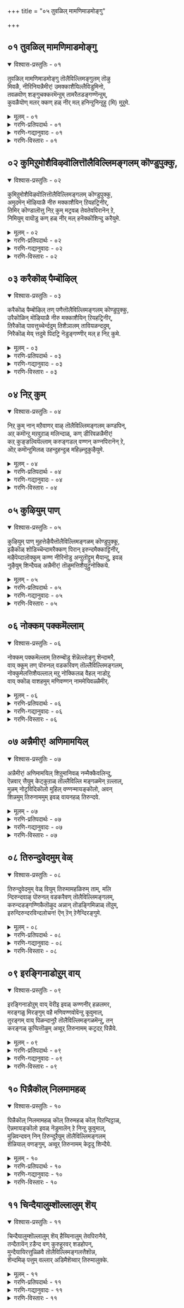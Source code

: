 +++
title = "०५ तुवळिल् मामणिमाडमोङ्गु"

+++


## ०१ तुवळिल् मामणिमाडमोङ्गु

<details open><summary>विश्वास-प्रस्तुतिः - ०१</summary>

तुवळिल् मामणिमाडमोङ्गु तॊलैविल्लिमङ्गुलम् तॊऴु  
मिवळै, नीरिनियन्नैमीर्\! उमक्काशैयिल्लैविडुमिनो,  
तवळवॊण् शङ्गुचक्करमॆन्ऱुम् तामरैतडङ्गण्णॆन्ऱुम्,  
कुवळैयॊण् मलर् क्कण् हळ् नीर् मल् हनिन्ऱुनिन्ऱुहु \(मि\) मुऱुमे.
</details>

<details><summary>मूलम् - ०१</summary>

तुवळिल् मामणिमाडमोङ्गु तॊलैविल्लिमङ्गुलम् तॊऴु  
मिवळै, नीरिनियन्नैमीर्\! उमक्काशैयिल्लैविडुमिनो,  
तवळवॊण् शङ्गुचक्करमॆन्ऱुम् तामरैतडङ्गण्णॆन्ऱुम्,  
कुवळैयॊण् मलर् क्कण् हळ् नीर् मल् हनिन्ऱुनिन्ऱुहु \(मि\) मुऱुमे.
</details>

<details><summary>गरणि-प्रतिपदार्थः - ०१</summary>

तुवळ् इल् = याव कुन्दुकॊरतॆयू इल्लद, मामणि माडम् = श्रेष्ठवाद रत्नगळिन्द अलङ्कृतवाद महडिमनॆगळु, ओङ्गु = ऎत्तरवागि निन्तु बॆळगुव, तॊलैविल्लिमङ्गलम् = तिलैविल्लिमङ्गळम् ऎम्ब पुण्यस्थळवन्नु, तॊऴुम् = पूजिसुव, इवळै = इवळन्नु, नीर् = नीवु, इनि = इन्नु, अन्नैमीर् = तायन्दिरे, उमक्कू = निमगॆ, आशैयिल्लै = आशिसुववळल्ल, विडुमिनो = बिट्टुबिडि, तवळम् = बिळिय \(परिशुद्धवाद\), ऒण् = सुन्दरवाद, शङ्गु चक्करम् = शङ्खचक्रगळु, ऎन्ऱुम् =ऎन्दू, तामरै तडम् कण् ऎन्ऱुम् = तावरॆयन्तॆ विशालवाद कण्णु ऎन्दू, कुवळै = कन्नैदिलॆयन्तॆ, ऒण् = सुन्दरवाद, मलर् कण् हळ् = अरळिद कण्णुगळु, नीर् मल् ह = नीरन्नु तुम्बि निन्ऱु निन्ऱु = \(अल्लल्लि\) निन्तु निन्तु, कुमिऱुमे = उक्किहरिसुत्ताळल्ल\! 
</details>

<details><summary>गरणि-गद्यानुवादः - ०१</summary>

याव बगॆय कुन्दुकॊरतॆयू इल्लद, श्रेष्ठवाद रत्नगळिन्द अलङ्कृतवाद महडिमनॆगळु ऎत्तरवागि निन्तु बॆळगुव तॊलैविल्लिमङ्गळवॆम्ब पुण्यक्षेत्रवन्नु पूजिसुव इवळन्नु कुरितु, तायन्दिरे, नीविन्नु आशॆयन्नु हच्चिकॊळ्ळबेडि, बिट्टुबिडि. परिशुद्धवाद बिळिय शङ्खचक्रगळॆन्दू, तावरॆयन्तॆ विशालवाद कण्णु ऎन्दू, हेळुत्ता, कन्नैदिलॆयन्तॆ सुन्दरवाद अरळिद कण्णुगळल्लि नीरु तुम्बिरलु, निन्तु निन्तु उक्किहरिसुत्ताळल्ल\! 
</details>

<details><summary>गरणि-विस्तारः - ०१</summary>

ई तिरुवाय् मॊऴियल्लि, आळ्वाररु ’नायकी’ भाववन्नु तळॆदिद्दारॆ. ’नायकि’य वर्तनॆयन्नु कण्डु मरुगुव तायन्दिरु बहुमन्दि. ’नायकि’य तायिय सङ्गडिगरु अवरु. अवळन्नु हेगादरू माडि, ऎल्ल हॆण्णुमक्कळन्तॆये प्रापञ्चिक विषयदल्लि \(रीतियल्लि\) बॆरॆतिरुवन्तॆ माडिद अवर प्रयत्नगळु विफलगॊण्डवु. अदन्नु कण्डु, ’नायकि’य तायि तन्न गॆळतियरिगॆ हेळुव मातिदु. 

’नायकि’य तायि हेळुत्ताळॆ- तायन्दिरे, इन्नु इवळ आशॆयन्नु बिट्टुबिडि. इवळ मनोरोगवन्नु हरिसुवुदन्नागलि, इवळन्नु नम्म दारिगॆ तरुवुदन्नागलि माडदिरि. इवळिगॆ तॊल्लैविल्लि मङ्गळदल्लि नॆलसिरुव परमपुरुषनल्लि व्यामोहविदॆ. अवन सेवॆगागि सदा हम्बलिसुत्तिरुत्ताळॆ. इवळादुव मातुगळन्नादरू केळि- “धवळ शङ्ख, हॊळॆयुव चक्र’ ऎन्दु हेळुत्ताळॆ. “कॆन्दावरॆयन्तॆ विशालवू सुन्दरवू आद कण्णुगळु” ऎन्नुत्ताळॆ. कन्नैदिलॆयन्तॆ सुन्दरवाद इवळ कण्णुगळल्लि नीरु तुम्बिकॊळ्ळुत्तदॆ. आगाग्गॆ अदु चिम्मि हरियुत्तदॆ, कण्डिरा\! 

पाशुरदल्लि काणुवुदु भक्तनु अनुभविसुव हॊर चिह्नॆगळु. भगवद्विषयवन्नागलि, भगवन्तन अपरूपवाद दिव्यसॊबगन्नागलि, अवन दिव्यायुधगळ हॊळपन्नागलि स्मरिसिद कूडले, भक्तिय अतिरेकवुण्टागि, भक्तनकण्णुगळल्लि नीरु चिम्मि हरियुत्तदॆ. ई पाशुरदल्लि ’नायकि’यु व्यक्तपडिसुवुदु इदन्ने.
</details>

## ०२ कुमिऱुमोशैविऴवॊलित्तॊलैविल्लिमङ्गलम् कॊण्डुपुक्कु,

<details open><summary>विश्वास-प्रस्तुतिः - ०२</summary>

कुमिऱुमोशैविऴवॊलित्तॊलैविल्लिमङ्गलम् कॊण्डुपुक्कु,  
अमुदमॆन् मॊऴियाळै नीरु मक्काशैयिन् ऱियहट्रिनीर्,   
तिमिर् कॊण्डालॊत्तु निऱ् कुम् मट्रवळ् तेवतेवपिरानॆन् ऱे,  
निमियुम् वायॊडु कण् हळ् नीर् मल् हनॆक्कॊशिन्दु करैयुमे.
</details>

<details><summary>मूलम् - ०२</summary>

कुमिऱुमोशैविऴवॊलित्तॊलैविल्लिमङ्गलम् कॊण्डुपुक्कु,  
अमुदमॆन् मॊऴियाळै नीरु मक्काशैयिन् ऱियहट्रिनीर्,   
तिमिर् कॊण्डालॊत्तु निऱ् कुम् मट्रवळ् तेवतेवपिरानॆन् ऱे,  
निमियुम् वायॊडु कण् हळ् नीर् मल् हनॆक्कॊशिन्दु करैयुमे.
</details>

<details><summary>गरणि-प्रतिपदार्थः - ०२</summary>

कुमिऱुम् ओशै = आर्भटिसुव सद्दिनिन्दलू, विऴवु ऒलि = उत्सवकालद नानाबगॆय कोलाहलदिन्दलू तुम्बिरुव, तॊलैविल्लिमङ्गलम् = तॊलैविल्लिमङ्गळवॆम्ब पुण्यक्षेत्रक्कॆ, कॊण्डु = करॆदुकॊण्डु, पुक्कू = प्रवेशिसि, अमुदम् = अमृतदन्तॆ \(बहळ हितवाद – भोग्यवाद\), मॆल् मॊऴियाळै = मृदुमधुर मातुगार्तियाद, इवळन्नु, नीर् = नीवु, उमक्कु = निमगॆ, आशै इन् ऱि = आशॆयिल्लदन्तॆ, अहट्रि नीर् = तॊलगिसिदिरि \(ओडिसिबिट्टिरि; अट्टिदिरि\), तिमिर् कॊण्डाल् ऒत्तु = भ्रमॆगॊण्डवळ हागॆ, निऱ् कुम्= निन्तिरुत्ताळॆ, मट्रु = मत्तु, इवळ् = इवळु, तेवतेवपिरान् ऎन् ऱे = देवदेव, सर्वेश्वर, ऎन्दे निमियुम् = नडुगुव, वायॊडु = बायिन्दलू, कण् हळ् = कण्णुगळल्लि, नीर् मल् ह = नीरुतुम्बिरलु, \(नीरु हरियुत्तिरलु\), नॆक्कू = दृढविल्लदवळागि \(स्वाधीन तप्पिदवळागि\), ऒशिन्दु = कृशगॊण्डु, करैयुमे = करगिहोगुत्तिरुवळल्ल\!
</details>

<details><summary>गरणि-गद्यानुवादः - ०२</summary>

आर्भटदन्तिरुव गद्दलदिन्दलू, उत्सवकालद नानाबगॆय कोलाहलदिन्दलू तुम्बिरुव तॊलैविल्लि मङ्गलवॆम्ब दिव्यक्षेत्रक्कॆ अमृतदन्तॆ मृदुमधुरवाद मातिनवळाद इवळन्नु \(तायन्दिरे\) नीवु करॆदुकॊण्डु होगि, प्रवेशिसि, निमगॆ इन्निवळ आशॆयिल्लदन्तॆ इवळन्नु अट्टितॊलगिसिदिरि. इवळु भ्रमॆगॊण्डवळन्तॆ निल्लुत्ताळॆ. मत्तु देवदेव, सर्वेश्वर, ऎन्नुत्ताळॆ. नडुगुव \(अदुरुव\) बायिन्दलू, कण्णुगळल्लि नीरन्नु तुम्बिसि हरिसुत्तलू, स्वाधीनतप्पिदवळागि, कृशगॊण्डु, करगि होगुत्तिद्दाळॆ. 
</details>

<details><summary>गरणि-विस्तारः - ०२</summary>

भगवत् क्षेत्रगळु सामान्यवागि, आकर्षकवाद घोषगळिन्द तुम्बि, ऎल्लर तनुमनगळन्नु सॆळॆयुवुदु सहजवादद्दु. अदु उत्सवकालवादागलन्तू, अल्लिन गद्दलवन्नु वर्णिसि हेळलु साध्यवे\! नॆरॆद जनसन्दणिय मातिन गद्दलवेनु?, हरॆ, कॊम्बु, कहळॆगळ आर्भटवेनु, वेदघोषवेनु – हीगॆ ऎल्लवू कूडिकॊण्डु भक्तरु मैतुम्बुवन्तॆ माडुवुदन्तु सहजवे.

’नायकि’य तायिय सङ्गडिगरु –इतर तायन्दिरु ’नायकि’यन्नु बहळवागि मॆच्चिकॊण्डवरु. अवरु ’नायकि’यन्नुअवळ तायितिन्त हॆच्चागिये प्रीतिसुत्तिद्दरु. अवळ सौजन्यवन्नु, सहनॆयन्नु, मधुरवाद मातन्नु कण्डु, अवळन्नु तम्मॊडनॆये इरिसिकॊण्डिरलु आशिसुत्तिद्दवरु. तॊलैविल्लिमङ्गळद उत्सवक्कॆ अवळन्नु अक्करॆयिन्द तम्मॊडनॆ करॆदॊय्दरु. उत्सवदल्लि ऎल्लरू पालुगॊण्डु आनन्दिसिदरु. ’नायकि’यादरो भगवद्वैभववन्नु कण्डु परवशळादळु. भगवन्तनॊब्बनल्लदॆ अवळिगॆ बेरॆ यारू बेडवादरु. आगिनिन्द अवळ नडतॆये बेरॆयायितु. 

’नायकि’य तायि हेळुत्ताळॆ- तायन्दिरे, मुग्धॆयागिद्द इवळन्नु, नीवु तिलैविल्लि मङ्गळद स्वामिय उत्सवक्कॆन्दु करॆदॊय्दिरि. निमगू ननगू इवळु इल्लदन्तॆ माडिबिट्टिरि. इवळ आशॆयन्नु नाविन्नु इट्टुकॊण्डु एनु फल? दिग्भ्रान्तळादन्तॆ इवळु निल्लुत्ताळॆ. ’देवदेव’, ’प्रभु’, ’सर्वेश्वर’ – ऎन्दु मुन्तागि भगवन्नामगळन्नु उच्चरिसुत्तले इरुत्ताळॆ. भगवन्तनल्लि इवळु व्यामोहगॊण्डिरुवळो हेगो\! इवळ तुटिगळु अदुरुत्तिरुत्तवॆ. कण्णुगळल्लि नीरु तुम्बि, हरियुत्तदॆ. इवळ मनोव्यथॆयन्नु यारिगू तिळिसदॆये, स्वाधीन तप्पिदवळागि, कृशगॊण्डु, करगि होगुत्तिद्दाळॆ, कण्डिरा\!
</details>

## ०३ करैकॊळ् पैम्बॊऴिल्

<details open><summary>विश्वास-प्रस्तुतिः - ०३</summary>

करैकॊळ् पैम्बॊऴिल् तण् पणैत्तॊलैविल्लिमङ्गलम् कॊण्डुपुक्कु,  
उरैकॊळिन् मॊऴियाळै नीरु मक्काशैयिन् ऱियहट्रिनीर्,  
तिरैकॊळ् पावत्तुच्चेर्न्ददुम् तिशैञालम् तावियळन्ददुम्,  
निरैकॊळ् मेय् त्तदुमे पिदट्रि नॆडुङ्गण्णीर् मल् ह निऱ् कुमे.
</details>

<details><summary>मूलम् - ०३</summary>

करैकॊळ् पैम्बॊऴिल् तण् पणैत्तॊलैविल्लिमङ्गलम् कॊण्डुपुक्कु,  
उरैकॊळिन् मॊऴियाळै नीरु मक्काशैयिन् ऱियहट्रिनीर्,  
तिरैकॊळ् पावत्तुच्चेर्न्ददुम् तिशैञालम् तावियळन्ददुम्,  
निरैकॊळ् मेय् त्तदुमे पिदट्रि नॆडुङ्गण्णीर् मल् ह निऱ् कुमे.
</details>

<details><summary>गरणि-प्रतिपदार्थः - ०३</summary>

करैकॊळ् = \(ताम्रपर्णि\) नदिय दडगळन्नु आवरिसि कॊळ्ळुवन्थ, पैपॊऴिल् = सुन्दरवाद उपवनगळिन्दलू, तण्पणै = तम्पाद नीर्लॆलॆगळिन्दलू सुत्तुवरिदिरुव, तॊलैविल्लि मङ्गलम् = तॊलैविल्लिमङ्गळ क्षेत्रक्कॆ, कॊण्डु, पुक्कु = करॆदुकॊण्डुहोगि प्रवेशिसि, उरैकॊळ् = भगवन्तन कीर्तितुम्बिरुव, इन् = इनिदाद, मॊऴियाळै= मातनाडुववळन्नु, नीर् = नीवु, उमक्कु = निमगॆ, आशै इन् ऱि = आशॆयिल्लदन्तॆ \(आशॆयन्नु तॊरॆदु\), अहट्रि नीर् = अट्टिबिट्टिरि, तिरैकॊळ् = अलॆगळु तुम्बिद, पावत्तु = कडलिनिन्द, शेर्न्ददुम् = ऒन्दु \(ई दिव्य क्षेत्रवन्नु\) सेरिद्दन्नू, दिशै = दिक्कुगळिन्द सीमितवाद, ञालम् = भूमियन्नु, तावि = आवरिसि, अळन्ददुम् = अळॆदुकॊण्डद्दन्नु, निरैकॊळ् = दनकरुगळ मन्दॆगळन्नु, मेय् त्तदुमे = मेयिसिद्दन्नू, पिदट्रि = ऒदरिकॊळ्ळुत्ता \(वटुगुट्टुत्ता\), नॆडुकण्णीर् मल् ह = धारॆधारॆयागि कण्णुगळिन्द नीरु सुरियुत्ता, निऱ् कुमे = इरुत्ताळल्ल. 
</details>

<details><summary>गरणि-गद्यानुवादः - ०३</summary>

तायन्दिरे, \(ताम्रपर्णि\) नदिय दडगळन्नु आवरिसिकॊण्डिरुव सुन्दरवाद, हसुराद उपवनगळिन्दलू, तम्पाद नीर्नॆलॆगळिन्दलू सुत्तुवरिदिरुव तॊलैविल्लि मङ्गलम् क्षेत्रक्कॆ नीवु ई भगवत्कीर्तियन्नु हॊगळुव इनिदाद मातिनवळन्नु करॆदुकॊण्डु होगि अदन्नु प्रवेशिसिदिरि. नीवु निमगॆ अवळ आशॆयन्नु तॊरॆदु अट्टिदिरि. अलॆगळु तुम्बिद कडलिनिन्द ई दिव्यक्षेत्रवन्नु सेरिदवनु ऎन्दू, दिक्कुगळिन्द सीमितवाद भूमियन्नु आवरिसि अळॆदुकॊण्डद्दन्नू, दनकरुगळ मन्दॆयन्नु तुम्ब मेयिसिद्दन्नू \(इवळु\) ऒदरिकॊळ्ळुत्ता, धारॆधारॆयागि कण्णुगळिन्द नीरन्नु सुरिसुत्ता इरुत्ताळल्ल\! 
</details>

<details><summary>गरणि-विस्तारः - ०३</summary>

“उरैकॊळ् इन् मॊऴियाळै” – ई नन्न मगळु मृदुमधुरकण्ठवन्नुळ्ळवळु. अवळ इनिदाद मातुगळिन्द भगवन्तनन्नु कीर्तिसुत्ता कालकळॆयुववळागिद्दाळॆ. 

“तिरैकॊळ्.....................शेर्न्ददुम्”- अलॆगळिन्द तुम्बिरुव पाल्गडलल्लि शेषशयननागि, भगवन्तनु निर्लिप्तनागि पवडिसिरुवुदन्नु बदिगॊत्ति, भूलोकवासिगळन्नु उद्धरिसलॆन्दु अर्चास्वरूपि तॊलैविल्लिमङ्गलम् मुन्ताद दिव्यक्षेत्रगळल्लि नॆलसिद्दानॆ – ऎन्दु इवळु हेळिकॊळ्ळुत्ता भगवन्तनन्नु कीर्तिसुत्ताळॆ. 

तिशैकॊळ्...........................अळन्ददुम्” – दिक्कुगळन्नु मेरॆयागि उळ्ळद्दु ई विस्तारवाद भूमण्डल. अदन्नु भगवन्तनु तन्न ऒन्दे हॆज्जॆयन्नु विस्तरिसि, अळॆदुकॊण्डद्दु बलिचक्रवर्तियिन्द मूरडिदानवन्नु वामनरूपियागि बन्दु बेडि पडॆदुकॊण्डाग. त्रिविक्रमनागि बॆळॆदु, तन्नऒन्दु हॆज्जॆयन्नु इडिय भूमण्डलवन्नॆल्ला हरडि अळॆदुकॊण्ड अद्भुतकारि. हीगॆ भगवन्तनु भूलोकवासिगळिगॆ तन्न तिरुवडिय आश्रयवन्नु कल्पिसिकॊट्टनु. 

“निरैकॊळ्.......................मेय् त्तदुमे” – इदु भगवन्तन श्रीकृष्णावतारद विषय. नन्दगोकुलदल्लि बालकृष्णनागि बॆळॆयुत्तिरुवाग, भगवन्तनु इतर गोवळ बालकर सङ्गड तानू दनकरुगळन्नु मेयिसलु काडिगॆ होगुत्तिद्दनु. आग अवनु नडॆसिद नाना आश्चर्यकारक प्रसङ्गगळु चिरस्मरणीयवादवु. 

’नायकि’य तायि हेळुत्ताळॆ- तायन्दिरे, नीवु प्रीतियिन्द ई नन्न मधुरवाणियाद मगळन्नु तॊल्लैविल्लिमङ्गळ क्षेत्रक्कॆ करॆदॊय्दिरि. अदन्नु सुत्तुवरिदिरुव सुन्दरवाद उपवनगळन्नू, तम्पाद नीर्नॆलॆगळन्नू तोरिसि, अवुगळल्लि सुत्ताडिसिदिरि. इदरिन्द, इवळु निम्म प्रीतिवात्सल्यक्के दूरवागुवन्तॆ माडिकॊण्डुबिट्टिरि. तन्न इनिदाद कण्ठदिन्द भगवन्तन नाना अद्भुतकार्यगळन्नु कीर्तिसुत्ता कालकळॆयुत्ताळॆ. इवळ कण्णुगळिन्द नीरु धारॆधारॆयागि सुरियुत्तिदॆ कण्डिरा\! \(इवळु प्रापञ्चिक मार्गवन्नु अतिक्रमिसिद्दाळॆ\).
</details>

## ०४ निऱ् कुम्

<details open><summary>विश्वास-प्रस्तुतिः - ०४</summary>

निऱ् कुम् नान् मऱैवाणर् वाऴ् तॊलैविल्लिमङ्गलम् कण्डपिन्,  
अऱ् कमॊन्ऱु मऱवुऱाळ् मलिन्दाळ्, कण् डीरिवळन्नैमीर्\!  
कऱ् कुङ्ङल्वियॆल्लाम् करुङ्गडल् वण्णन् कण्नपिरानॆन् ऱे,  
ऒऱ् कमॊन्ऱुमिलळ् उहन्दुहन्दुळ् महिऴ्न्दुकुऴैयुमे.
</details>

<details><summary>मूलम् - ०४</summary>

निऱ् कुम् नान् मऱैवाणर् वाऴ् तॊलैविल्लिमङ्गलम् कण्डपिन्,  
अऱ् कमॊन्ऱु मऱवुऱाळ् मलिन्दाळ्, कण् डीरिवळन्नैमीर्\!  
कऱ् कुङ्ङल्वियॆल्लाम् करुङ्गडल् वण्णन् कण्नपिरानॆन् ऱे,  
ऒऱ् कमॊन्ऱुमिलळ् उहन्दुहन्दुळ् महिऴ्न्दुकुऴैयुमे.
</details>

<details><summary>गरणि-प्रतिपदार्थः - ०४</summary>

निऱ्कुम् = स्थिरवाद, नाल् मऱैवाणर् = नाल्कुवेदगळ पारङ्गतरु, वाऴ् = बाळुवन्थ तॊलै विल्लिमङ्गलम् = तॊलैविल्लिमङ्गळ क्षेत्रवन्नु, कण्डपिन् = सन्दर्शिसिद बळिक, अऱ् कम् = \(स्त्रीसहजवाद\) अडकवन्नु, ऒन्ऱुम् = स्वल्पवू, अऱ उऱाळ् = ऒन्दॆळ्ळष्टादरू पालिसुवुदिल्ल, मलिन्दाळ् = कैतप्पिदवळादळु, इवळ् = इवळु, कण्डीर् अन्नैमीर् = कण्डिरा तायन्दिरे, कऱ् कुम् = \(तानु\) कलितिरुव, कल्वि ऎल्लाम् = विद्यॆ ऎल्लवू, करु कडल् वण्णन् = करिय \(नील\) कडलवण्णनाद, कण्णपिरान् ऎन् ऱे = आकर्षकसुन्दरनाद भगवन्तने ऎन्तले, ऒऱ् कम् ऒन्ऱुम् इलळ् = नाचिकॆ स्वल्पवू इल्लदवळागि, उहन्दु उहन्दु = उत्साहगॊण्डु \(उब्बि उब्बि\), महिऱ्न्दु = आनन्दिसुत्ता, कुऱैयुमे = बडवागुत्तिद्दाळल्ल\!
</details>

<details><summary>गरणि-गद्यानुवादः - ०४</summary>

स्थिरवाद नाल्कुवेदगळ पारङ्गतरु बाळुव तॊलैविल्लि मङ्गळक्षेत्रवन्नु सन्दर्शिसिद बळिक, तायन्दिरे, इवळु स्त्रीसहजवाद अडकवन्नु \(मानमर्यादॆगळन्नु\) ऒन्दॆळ्ळष्टादरू पालिसुवुदिल्ल. नम्म कैतप्पिदवळागिद्दाळॆ. कण्डिरा\! तानु कलितिरुव विद्यॆयॆल्लवूकरिय \(नील\) कडलवण्णनाद आकर्षक सुन्दरनाद भगवन्तने ऎन्नुत्तले इरुत्ताळॆ. नाचिकॆ स्वल्पवू इल्लदवळागि, उब्बि उब्बि आनन्दिसुत्ता \(कुणिदाडुत्ता\) बडवागुत्तिद्दाळॆ. 
</details>

<details><summary>गरणि-विस्तारः - ०४</summary>

’नायकि’य तायिगॆ तन्न मगळु तन्न हागॆये बाळदॆ, बेरॆ दारि हिडिदु, तन्न कैतप्पिहोदळल्ल ऎन्दु मरुक. तन्न सहवर्तिगळाद इतर तायन्दिरल्लि अदन्नु तोडिकॊळ्ळुत्ताळॆ. 

’तायि’ हेळुत्ताळॆ- तायन्दिरे, ई नन्न मगळु, शाश्वतवाद नाल्कु वेदगळन्नु परिपूर्णवागि अभ्यास माडिरुव वेदपण्डितरु बाळुव तॊलैविल्लि मङ्गळ क्षेत्रवन्नु निम्मॊडनॆ सन्दर्शिसिदळष्टॆ. आगिनिन्दलू इवळ नडॆनुडियल्लि बहळ बदलावणॆयागिदॆ. प्रापञ्चिक रीतियल्लि इवळु नडॆदुकॊळ्ळुत्तिल्ल. स्त्रीसहजवाद मानमर्यादॆगळन्नु \(अडकवन्नु\) बदिगॆ ऒत्तिहाकिद्दाळॆ. ऎडॆबिडदन्तॆ भगवन्नामगळन्नु कीर्तिसुत्ताळॆ. नम्म कैगॆ सिक्कुववळल्लवागिद्दाळॆ. तानु कलितिरुव \(कलियुव\) विद्यॆयॆल्लवू करिय कडलवण्णनाद, अत्याकर्षकसुन्दरनाद भगवन्तनन्नु कुरितद्दे ऎन्दु स्पष्टवागि हेळुत्तिरुत्ताळॆ. ऎळ्ळष्टू नाचिकॆ इल्लदन्तॆ, उब्बिउब्बि कुणिदाडुत्ता, भगवन्नामगळन्नु कीर्तिसुत्ता, अदरल्लिये तन्मयळागि, आनन्दिसुत्ता कृशवागि होगुत्तिद्दाळल्ल\! 

प्रापञ्चिकनिगू भगवद्भक्तनिगू इरुव व्यत्यास इदे. तन्न दारियन्ने हिडिदु, तन्नन्तॆ जन्मान्तरगळ सुळियल्लि सिक्किकॊळ्ळलिल्लवल्ल ऎन्दु भक्तनन्नु कण्डु प्रापञ्चिकन मरुक. तन्नदे सरियाद दारियॆन्दू नम्बिकॆ. आदरॆ भगवन्तन गीळन्नु हच्चिकॊण्डवनिगॆ भगवन्तनॊब्बनिद्दरॆ साकु. अवनॊडनॆ तानु बॆरॆयुवुदॆन्दिगो ऎन्दु हम्बल. अवन स्मरणॆयल्लि कालकळॆयुवुदॆन्दरॆ अवनिगॆ परमानन्द. जन्मान्तरवॆम्ब गाळक्कॆ सिक्किबीळदिरुव ई मार्गवन्नु \(उपायवन्नु\) कण्डुकॊण्डबळिक अवन उत्साहक्कू आनन्दक्कू याव अड्डियिदॆ?
</details>

## ०५ कुऴियुम् पाण्

<details open><summary>विश्वास-प्रस्तुतिः - ०५</summary>

कुऴियुम् पाण् मुहत्तेऴैयैत्तॊलैविल्लिमङ्गळम् कॊण्डुपुक्कू,  
इऴैकॊळ् शोडिच्चॆन्दामरैक्कण् पिरान् इरुन्दमैक्काट्टिनीर्,  
मऴैपॆय्दालॊक्कुम् कण्ण नीरिनॊडु अन्ऱुतॊट्टुम् मैयान्दु, इवळ्  
नुऴैयुम् शिन्दैयळ् अन्नैमीर्\! तॊऴुमत्तिशैयुट्रुनोक्किये.
</details>

<details><summary>मूलम् - ०५</summary>

कुऴियुम् पाण् मुहत्तेऴैयैत्तॊलैविल्लिमङ्गळम् कॊण्डुपुक्कू,  
इऴैकॊळ् शोडिच्चॆन्दामरैक्कण् पिरान् इरुन्दमैक्काट्टिनीर्,  
मऴैपॆय्दालॊक्कुम् कण्ण नीरिनॊडु अन्ऱुतॊट्टुम् मैयान्दु, इवळ्  
नुऴैयुम् शिन्दैयळ् अन्नैमीर्\! तॊऴुमत्तिशैयुट्रुनोक्किये.
</details>

<details><summary>गरणि-प्रतिपदार्थः - ०५</summary>

कुऴैयुम् = कृशवागुत्तिरुव, वाळ् मुहत्तु = हॊळॆयुव कान्तियिन्द कूडिद मुखद, एऴैयै = ई हॆण्णन्नु \(ई अरियदवळन्नु\), तॊलैविल्लिमङ्गलम् = तॊलैविल्लिमङ्गळक्षेत्रक्कॆ, कॊण्डु = करॆदुकॊण्डु, पुक्कू= प्रवेशिसि, इऴैकॊळ् शोदि = आभरणगळिन्द हॊम्मुव कान्तियन्नू, शॆम् तामरै कण् = कॆन्दावरॆयन्तॆ विशालवाद कण्णन्नू, पिरान् = सर्वेश्वरनु \(प्रभुवु\), इरुन्दमै = इरुव बगॆयन्नू, काट्टिनीर् = तोरिसिदिरि. मऴैपॆय् दाल् ऒक्कुम् = मळॆ सुरियुव हागॆ, कण्णनीरिनॊडु = कण्णीरु सुरिसुत्ता, अन्ऱुतॊट्टुम् = अन्दिनिन्दलू, मैयान्दु = व्यामोहगॊण्डु, इवळ् = इवळु, नुऴैयुम चिन्दैयुळ् = अन्तरङ्गवन्नु प्रवेशिसिरुव चिन्तनॆयल्लि, अन्नैमीर् = तायन्दिरे, तॊऴुम् = नमस्करिसुत्ताळॆ, अत्तिशै = आदिक्कन्नु, उट्रु = चॆन्नागि \(दिट्टिसि\), नोक्किये = नोडुत्तले. 
</details>

<details><summary>गरणि-गद्यानुवादः - ०५</summary>

तायन्दिरे, कृशवागुत्तिरुव हॊळॆयुव कान्तियिन्द कूडिद मुखवुळ्ळ ई अरियद हॆण्णन्नु, तॊलैविल्लिमङ्गळ क्षेत्रक्कॆ करॆदुकॊण्डु होगि, आभरणगळिन्द हॊम्मुव कान्तियन्नू, कॆन्दावरॆयन्तॆ विशालवाद कण्णुगळन्नू, सर्वेश्वरनु इरुव \(नॆलसिरुव\) बगॆयन्नू तोरिसिदिरि. मळॆसुरियुव हागॆ कण्णीरु सुरिसुत्ता, अन्दिनिन्दलू व्यामोहगॊण्डु, इवळु अन्तरङ्गवन्नु सेरिरुव चिन्तनॆयल्लि आ दिक्कन्ने चॆन्नागि दिट्टिसि नोडुत्ता, तन्न कैमुगियुत्ताळॆ. 
</details>

<details><summary>गरणि-विस्तारः - ०५</summary>

’नायकि’य तायि हेळुत्ताळॆ- तायन्दिरे, नीवु अरियद ई हॆण्णन्नु तॊलैविल्लिमङ्गळ क्षेत्रक्कॆ करॆदॊय्दिरि. अल्लि नॆलसिरुव सर्वेश्वरन दिव्याभरणगळ हॊळपन्नू, कॆन्दावरॆयन्तॆ विशालवाद स्वामिय कण्णुगळन्नू, स्वामियु अल्लि नॆलसिरुव वैभववन्नू नीवु इवळिगॆ तोरिसिदिरि. अन्दिनिन्दलू, इवळ मुखदकान्ति कुन्ददॆ इद्दरू, दिनदिनक्कू इवळु बडवागुत्तिद्दाळॆ. कण्णुगळिन्द मळॆसुरिदहागॆ कण्णीरु सुरियुत्तिदॆ. आ स्वामियल्ले अतीववागि व्यामोहगॊण्डिद्दाळॆ. मनस्सिनल्लि तुम्बिरुव चिन्तनॆयिन्द, भगवन्तनु नॆलसिरुव आ क्षेत्रवन्ने दिट्टिसि नोडुत्ता, कैमुगियुत्तिरुत्ताळॆ.
</details>

## ०६ नोक्कम् पक्कमॆल्लाम्

<details open><summary>विश्वास-प्रस्तुतिः - ०६</summary>

नोक्कम् पक्कमॆल्लाम् तिरुम्बॊडु शॆन्नॆल्लोङ्गु शॆन्दामरै,  
वाय् क्कूम् तण् पॊरुनल् वडकरिवण् तॊल्लैविल्लिमङ्गलम्,   
नोक्कुमेलत्तिशैयल्लाल् मऱु नोक्किलळ् वैहल् नाडोऱु  
वाय् क्कॊळ् वाशहमुम् मणिवण्णन् नाममेयिवळ्न्नैमीर्.
</details>

<details><summary>मूलम् - ०६</summary>

नोक्कम् पक्कमॆल्लाम् तिरुम्बॊडु शॆन्नॆल्लोङ्गु शॆन्दामरै,  
वाय् क्कूम् तण् पॊरुनल् वडकरिवण् तॊल्लैविल्लिमङ्गलम्,   
नोक्कुमेलत्तिशैयल्लाल् मऱु नोक्किलळ् वैहल् नाडोऱु  
वाय् क्कॊळ् वाशहमुम् मणिवण्णन् नाममेयिवळ्न्नैमीर्.
</details>

<details><summary>गरणि-प्रतिपदार्थः - ०६</summary>

नोक्कूम् = नोडुव, पक्कम् ऎल्लाम् = कडॆगळल्लॆल्ला, करुम्बॊडु = कब्बिनॊडनॆ, शॆन्नॆल् = कॆम्बत्तवु, ओङ्गु = ऎत्तरक्कॆ बॆळॆदुनिन्तिरुव, शॆम् तामरै = कॆन्दावरॆ, वाय् क्कूम् = समृद्धियागिरुव, तण् = तम्पागि हितकरवाद, वॊरुनल् = ताम्रपर्णिनदिय, वडकरै = उत्तरतीरदल्लि, वण् तॊलै विल्लिमङ्गलम् = सुन्दरवाद तॊलैविल्लिमङ्गळक्षेत्रवन्नु, नोक्कुम् = नोडुवळादरॆ, अत्तिशै अल्लाल् = आ दिक्कन्नल्लदॆ, मट्रु नोक्कु इलळ् = बेरॆनोटवन्ने \(इवळु\) नोडुवुदिल्ल. वैहल् = कळॆयुव नाळ् तोऱुम् = दिनवॆल्लवू, वाय् कॊळ् = बायल्लि उच्चरिसुव \(बायल्लि तन्दुकॊळ्ळुव\), वाशहमुम् = मातूसह, मणिवण्णन् नाममो = नीलमणिवण्णन नामगळे, इवळ् = इवळ, अन्नैमीर् = तायन्दिरे. 
</details>

<details><summary>गरणि-गद्यानुवादः - ०६</summary>

तायन्दिरे, इवळु नोडुववळादरॆ, ऎल्लॆल्लू \(नोडुव कडॆयल्लॆल्ला\) कब्बूकॆम्बत्तवू ऎत्तरक्कॆ बॆळॆदु निन्तिरुव, कॆन्दावरॆ समृद्धियागिरुव, तम्पागि हितकरवाद, ताम्रपर्णिनदिय उत्तरद दडदल्लिरुव सुन्दरवाद तॊल्लैविल्लिमङ्गळ क्षेत्रवन्ने नोडुवळु. बेरॆ ऎत्त कडॆयू नोडळु. इवळु कळॆयुव दिनवॆल्लवू बायल्लि उच्चरिसुव मातू सह नीलमणिवण्नन नामगळे\! 
</details>

<details><summary>गरणि-विस्तारः - ०६</summary>

हिन्दिन पाशुरगळल्लि कालु, कै, कण्णु, मनस्सु ई इन्द्रियगळु नडॆसुत्तिद्द कॆलसवन्नु विवरिसलायितु. तॊलैविल्लिमङ्गळ क्षेत्रक्कॆ होदद्दु, अल्लि नॆलसिरुव अर्चास्वरूपियन्नु कण्णार कण्डद्दु, मनसार तुम्बिकॊण्डद्दु, कैयॆत्ति मुगियुवुदु – इत्यादि कार्यगळन्नु कुरितु हेळलायितु. इल्लि आ तॊलैविल्लिमङ्गळक्षेत्रद सुत्तलिन प्रकृतिसौन्दर्यवन्नू, अदर नडुवण दिव्यसुन्दरनन्नू ऎडॆबिडदन्तॆ स्मरिसुत्ता, कीर्तिसुत्ता, तल्लीनतॆ हॊन्दिरुव विषयवन्नु हेळलागुत्तदॆ. 

’नायकि’य तायि हेळुत्ताळॆ- तायन्दिरे, इवळ मनस्सु भगवद्विषयदल्लि नॆट्टुहोगिदॆ. अदु हॊरतु इवळिगॆ बेरॆ याव हव्यासवू बेडवागिदॆ. इवळु नोडुवुदॆल्लवू ऒन्दे ऒन्दु कडॆगॆ अदु ताम्रपर्णिनदिय उत्तरद दड. अल्लि तॊलैविल्लि मङ्गळ क्षेत्रविदॆ. नदिय इक्कॆल्लगळन्नू कब्बिन गद्दॆगळेनु, कॆम्बत्तद पैरेनु, कॆन्दावरॆयानु-ऎल्लवू चॆन्नागि, समृद्धियागि बॆळॆदु कण्णिगॆ हब्बवन्नु तरुत्तदॆ. तम्पागि, हितवागि, ताम्रपर्णिनदियू हरियुत्तदॆ. इवळु नोडुव नोटवॆल्ला ई पुष्कळ रम्य प्रकृतियन्नू, अदर मडिलल्लि नॆलसिरुव मणिवण्णन क्षेत्रवन्नु, इवळु ऎडॆबिडदन्तॆ आ मणिवण्णन दिव्यनामगळन्ने उच्चरिसुत्ता दिनगळन्नु कळॆयुत्ताळॆ. इवळिगॆ ऎन्थ गाढवाद भगवद्व्यामोह हच्चिदॆ\! कण्डिरा\!
</details>

## ०७ अन्नैमीर्\! अणिमामयिल्

<details open><summary>विश्वास-प्रस्तुतिः - ०७</summary>

अन्नैमीर्\! अणिमामयिल् शिऱुमानिवळ् नम्मैक्कैवलिन्दु,  
ऎन्नवार् त्तैयुम् केट्कुऱाळ् तॊल्लैविल्लि मङ्गळमॆन् ऱल्लाल्,   
मुन्नम् नोट्रविदिकॊलो मुहिल् वण्णन्मायङ्कॊलो, अवन्  
शिन्नमुम् तिरुनाममुम् इवळ् वायनहळ् तिरुन्दवे.
</details>

<details><summary>मूलम् - ०७</summary>

अन्नैमीर्\! अणिमामयिल् शिऱुमानिवळ् नम्मैक्कैवलिन्दु,  
ऎन्नवार् त्तैयुम् केट्कुऱाळ् तॊल्लैविल्लि मङ्गळमॆन् ऱल्लाल्,   
मुन्नम् नोट्रविदिकॊलो मुहिल् वण्णन्मायङ्कॊलो, अवन्  
शिन्नमुम् तिरुनाममुम् इवळ् वायनहळ् तिरुन्दवे.
</details>

<details><summary>गरणि-प्रतिपदार्थः - ०७</summary>

अन्नैमीर् = तायन्दिरे, अणिमामयिल् = सुन्दरवाद दॊड्ड नविलिनन्थ, शिऱुमान् = ऎळॆय जिङ्कॆय मरियन्थ, इवळ् = इवळु, नम्मै = नम्मन्नु, कैवलिन्दु = कैबिट्टु, ऎन्न वार्त्तैयुम् = याव मातन्नू, केट्क उऱाळ् = केळलु इच्छिसुवुदिल्ल, तॊलै विल्लिमङ्गलम् ऎन्ऱु अल्लाल् = तॊलैविल्लिमङ्गळम् ऎम्बुदन्नल्लदॆ, मुन्नम् = हिन्दिन जन्मगळल्लि, नोट्र = माडिद, \(व्रतादिगळन्नु नडॆसिद\), विदि कॊलो = सुकृतवो, मुहिल् वण्णन्मायम् कॊलो = मुगिलुवण्णन प्रभाववो, अवन् = अवन, चिन्नमुम् = लक्षणगळू \(चिह्नॆगळू\) तिरुनाममुम् = पवित्रवाद नामगळू, इवळ् = इवळ, वायनहळ् = बायल्लि बॆळगुवुवु, तिरुन्दुए = तृप्तिकरवागिये. 
</details>

<details><summary>गरणि-गद्यानुवादः - ०७</summary>

तायन्दिरे, सुन्दरवाद दॊड्ड नविलिनन्थ, ऎळॆय जिङ्कॆमरियन्थ इवळु नम्मन्नु कैबिट्टु, तॊलैविल्लि मङ्गळम् ऎम्बुदन्नल्लदॆ बेरॆ याव मातन्नू केळलु इच्छिसुवुदिल्ल. हिन्दिन जन्मगळल्लि नडॆसिद व्रतादिगळ सुकृतवो? मुगिलुवण्णन प्रभाववो? अवन चिह्नॆगळु पवित्रनामगळु इवळ बायल्लि तृप्तिकरवागिये बॆळगुत्तिरुवुवु. 
</details>

<details><summary>गरणि-विस्तारः - ०७</summary>

“अणि मा मयिल्” “शिऱुमान्” – ई ऎरडू नायकियन्नु सङ्ग्रहवागि वर्णिसुत्तवॆ. नविलिनन्तॆ अन्दवाद नडिगॆयुळ्ळवळु, बॆडगुगाति, आकर्षक यौवनवति ऎम्बुदन्नू, जिङ्कॆय मरियन्तॆ चपलतॆयिन्द कूडिद नोटवुळ्ळवळु, भीरुस्वभावदवळु, शुद्धमनस्कळु ऎम्बुदन्नू सूचिसुत्तवॆ. 

“ऎन्नवार् त्तैयुम् केट्क उऴाळ्” – प्रापञ्चिक मार्गदिन्द दूरवादवरिगॆ, प्रापञ्चिकर मातन्नागलि, अवा नडतॆयन्नागलि अनुकरिसुवुदक्कॆ ऒप्पुवुदिल्ल. आद्दरिन्दले ’तायि’ तन्न मगळु इहजीवनक्कॆ सम्बन्धिसिद याव मातन्नू केळुवुदक्कॆ आशिसुवुदिल्ल ऎन्दु मरुगुत्ताळॆ. 

“मुन्नम्......................विदिकॊलो” – इल्लि ’मुन्नम्’ ऎम्बुदन्नु ’इदक्कॆ मुञ्चितवागि’ ऎन्दागलि, ’हिन्दिन जन्मगळागलि’ ऎन्दागलि अर्थमाडाबहुदु. नावु माडुव कर्मगळिगॆ फल इद्दे इदॆ. अवे पाप, पुण्यगळु. सत्कर्मगळिगॆ पुण्यफल. दुष्कर्मगळिगॆ पापफल. इवुगळन्नुअनुभविसिये आगबेकॆन्दु हेळुत्तारॆ. आद्दरिन्दले ’तायि’ तन्नमगळु ईग भगवद्विषयगळल्लि आसक्ति वहिसुवुदक्कू, प्रापञ्चिव विषयगळल्लि विरक्तितोरुवुदक्कू ई कारणवन्नु हेळुत्तिद्दाळॆ. 

“मुहिल् वण्णन् मायम् कॊलो” – मुगिलुवण्णनाद भगवन्तन कृपाकटाक्ष यार मेलॆ बिद्दरू सरि, अवनु कडुपापिये इरबहुदु, सुकृत शालिये इरबहुदु. अवनल्लि तप्पदॆ भक्ति अङ्कुरिसुवुदु. इहजीवनदल्लि बेसरवू भगवद्विषयदल्लि आसक्तियू नॆलॆगॊळ्ळुवुदु. 

“अवन् चिन्नमुम्.....................तिरुन्दवे” – भगवन्तन लाञ्छनगळल्लि – ऎन्दरॆ, किरीट, कुण्डल, तिलक, दिव्यायुधगळु, अभयहस्त, हॊळॆयुव आभरणगळु, यज्ञोपवीत, हारगळु, दिव्यवक्षस्थल, पीताम्बर, उडिदार, मुन्ताद चित्ताकर्षक वस्तुगळु. 

भगवन्नामवन्नु भावपूर्णवागि उच्चरिसुवुदरिन्द \(कीर्तिसुवुदरिन्द\) भक्तन बायल्लि अवु शोभिसुवुवु. 

’नायकि’य तायि हेळुत्ताळॆ. तायन्दिरे, ऎळॆय हरॆयद सुन्दरियाद ई नन्न मगळु नम्म कै तप्पिदळु. तॊलैविल्लिमङ्गळ क्षेत्रद विषयवॆन्दरॆ इवळिगॆ महदाशॆ. बेरॆ याव विषयवू इवळिगॆ बेड, अदेनु इवळ पूर्वजन्मसुकृतवो, भगवन्तन आकर्षणॆये काणॆनल्ल\! इवळ बायल्लि शोभिसुवुदॆल्ल भगवन्तन दिव्यलाञ्छनगळ हॊगळिकॆ मत्तु भगवन्नाम सङ्कीर्तनॆ- कण्डिरा\!
</details>

## ०८ तिरुन्दुवेदमुम् वेळ्

<details open><summary>विश्वास-प्रस्तुतिः - ०८</summary>

तिरुन्दुवेदमुम् वेळ् वियुम् तिरुमामहळिरुम् ताम्, मलि  
न्दिरुन्दवाऴ् पॊरुनल् वडकरैवण् तॊलैविल्लिमङ्गलम्,  
करुन्दडङ्गण्णिकैतॊऴुद अन्नान् तॊडङ्गिमिन्नाळ् तॊऱुम्,   
इरुन्दिरुन्दरविन्दलोचन\! ऎन् ऱॆन् ऱेनैन्दिरङ्गुमे.
</details>

<details><summary>मूलम् - ०८</summary>

तिरुन्दुवेदमुम् वेळ् वियुम् तिरुमामहळिरुम् ताम्, मलि  
न्दिरुन्दवाऴ् पॊरुनल् वडकरैवण् तॊलैविल्लिमङ्गलम्,  
करुन्दडङ्गण्णिकैतॊऴुद अन्नान् तॊडङ्गिमिन्नाळ् तॊऱुम्,   
इरुन्दिरुन्दरविन्दलोचन\! ऎन् ऱॆन् ऱेनैन्दिरङ्गुमे.
</details>

<details><summary>गरणि-प्रतिपदार्थः - ०८</summary>

तिरुन्दु = परिशुद्धवाद, वेदमुम् = वेदगळू, वेळ् वियुम् = वेदकर्मगळू \(यज्ञयागादिकर्मगळू\), तिरुमामहळ् इरुम् ताम् = श्रीलक्ष्मीदेवि इरुवुदन्ने, मलिन्दु = तुम्बि, इरुन्द = इरुव, वाऴ् = हॊळॆयुव, पॊरुनल् = ताम्रपर्णिनदिय, वडकरै = उत्तरददडद, वण् = सुन्दरवाद तॊलैविल्लिमङ्गलम् = तॊलैविल्लिमङ्गळ क्षेत्रदल्लि, करु = कप्पनॆय, तड = विशालवाद, कण्णि= कण्णुगळुळ्ळ ई हॆण्णु, कैतॊऴुदज् = कैमुगिद, अनाळ् तॊडङ्गि = आ दिनदिन्द इनाल् तॊऱुम् = ई दिनदवरॆगॆ, इरुन्दु इरुन्दु = इद्दक्किद्दन्तॆये \(ऎडबिडदॆये\) अरविन्द लोचन = तावरॆयन्तॆ कण्णुगळवने, ऎन्ऱु ऎन् ऱे = ऎन्दु उच्चरिसुत्तले, नैन्दु = कृशगॊण्डु, इरङ्गुमे = कागिहोगुत्तिद्दाळल्ल \(सवॆदुहोगुत्तिद्दाळल्ल\!\).
</details>

<details><summary>गरणि-गद्यानुवादः - ०८</summary>

तायन्दिरे, कप्पगॆ विशालवाद कण्णुळ्ळवळाद ई हॆण्णु, परिशुद्धवाद वेदगळु यज्ञयागादि वेदकर्मगळू, श्रीलक्ष्मीदेवि इरुवुदाद, तुम्बि हरियुव हॊळॆयुव ताम्रपर्णि नदिय उत्तरद दडदल्लिरुव सुन्दरवाद तॊलैविल्लिमङ्गळ क्षेत्रदल्लि \(नॆलसिरुव स्वामिगॆ\) कैमुगिद आ दिनदिन्द इन्दिनवरॆगू, इद्दक्किद्दन्तॆ \(ऎडॆबिडदन्तॆ\) “तावरॆयन्तॆ कण्णुळ्ळवने “अरविन्दलोचना” ऎन्दु हेळुत्तले कृशगॊण्डु सवॆदुहोगुत्तिद्दाळल्ल\! 
</details>

<details><summary>गरणि-विस्तारः - ०८</summary>

“तिरुन्दुवेदमुम् वेळ्वियुम्” – स्वर, वर्ण, विधिगळल्लि याव कुन्दुकॊरतॆयू इल्लदन्तॆ परिशुद्धवागि नडॆयुव वेदघोषगळू, अवुगळ मूलक नडॆयुव यज्ञायागादि वेदोक्तकर्मगळू – आ तॊलैविल्लिमङ्गळ क्षेत्रदल्लि सदा नडॆयुत्तले, अवुगळिन्द शोभिसुत्तिरुवुदु.

“तिरुमामहळ् ताम् मलिन्दु इरुन्द वाऴ्” – श्रीदेविभूदेविगळिन्द भगवन्तनु तुम्बिकॊण्डु शोभिसुत्तिरुव रीति ऎन्तलू अर्थमाडबहुदागिदॆ. 

ई पाशुरदल्लि ’नायकि’य तायि तन्न अम्गळु भगवद्व्यामोहवन्नुऎष्टु गाढवागि बॆळॆसिकॊण्डु, आ कारणदिन्द अवळे कॊरगि कृशवागुत्तिरुव बगॆयन्नु सूचिसुत्ताळॆ. 

’नायकि’य तायि हेळुत्ताळॆ- तायन्दिरे, परिशुद्धवाद वेदघोषगळिन्दलू, वेदकर्मगळिन्दलू, श्रीदेविभूदेविगळिन्दलू कूडि शोभिसुव रीतियन्नू, तुम्बि हरियुव ताम्रपर्णिनदियु उत्तरद तीरदल्लिरुव तॊलैविल्लिमङ्गळ क्षेत्रवन्नु नमस्करिसिद दिनदिन्द इन्दिनवरॆगू, कप्पगॆ विशालवाद कण्णुगळ ई हॆण्णु इद्दक्किन्दन्तॆ ’अरविन्दलोचन’ ऎन्नुत्ता, कृशगॊण्डु करगिहोगुत्तिद्दाळॆ कण्डिरा\!
</details>

## ०९ इरङ्गिनाडोऱुम् वाय्

<details open><summary>विश्वास-प्रस्तुतिः - ०९</summary>

इरङ्गिनाडोऱुम् वाय् वॆरीइ इवळ् कण्णनीर् हळलमर,  
मरङ्गळु मिरङ्गुम् वहै मणिवण्णवोवॆन्ऱु कूवुमाल्,  
तुरङ्गम् वाय् पिळन्दानुऱै तॊलैविल्लिमङ्गळमॆन्ऱु, तन्  
करङ्गळ् कूप्पित्तॊऴुम् अव्वूर् तिरुनामम् कट्रदऱ् पिन्नैये.
</details>

<details><summary>मूलम् - ०९</summary>

इरङ्गिनाडोऱुम् वाय् वॆरीइ इवळ् कण्णनीर् हळलमर,  
मरङ्गळु मिरङ्गुम् वहै मणिवण्णवोवॆन्ऱु कूवुमाल्,  
तुरङ्गम् वाय् पिळन्दानुऱै तॊलैविल्लिमङ्गळमॆन्ऱु, तन्  
करङ्गळ् कूप्पित्तॊऴुम् अव्वूर् तिरुनामम् कट्रदऱ् पिन्नैये.
</details>

<details><summary>गरणि-प्रतिपदार्थः - ०९</summary>

इरङ्गि = व्यथॆपडुत्ता, नाळ् तोऱुम् \(नाडोऱुम्\) = यावागलू \(सदा कालवू\), वाय् वॆरीइ = बायल्लि हलुबुत्ता, इवळ् = इवळु, कण्णनीर् हळ् = कण्णीरु सुरिसुत्ता, अलमर = व्याकुलपडुत्तिरुवुदन्नु कण्डु, मरङ्गळुम् = मरगळू, इरङ्गुम् वहै = व्यथॆपडुव बगॆयल्लि, मणिवण्ण ओ = ओ मणिवण्णा, ऎन्ऱु = ऎन्दु, कूवुम् = कूगुत्तवॆ, आल् = अय्यो तुरङ्गम् वाय् पिळन्दान् = कुदुरॆय बायन्नु सीळिदवनु, उऱै = नॆलसिरुव, तॊल्लैविल्लि मङ्गलम् = तिलैविल्लिमङ्गळ क्षेत्र, ऎन्ऱु = ऎन्दु, तन् करङ्गळ् कूप्पि = तन्न कैगळन्नु जोडिसि, तॊऴुम् = नमस्करिसुत्ताळॆ, अऴार् तिरुनामम् = आ ऊरिन पवित्रवाद हॆसरन्नु. कट्रदऱ् पिन्नैये = कलितुदर हिन्दॆये. 
</details>

<details><summary>गरणि-गद्यानुवादः - ०९</summary>

तायन्दिरे, इवळु सदाकालवू व्यथॆपडुत्ता, हलुबुत्ता, कण्णीरु सुरिसुत्ता व्याकुलपडुवुदन्नु कण्डु मरगळु सह व्यथॆपडुव बगॆयल्लि ’ओ मणिवण्णा’ ऎन्दु कूगुत्तवॆ, अय्यो\! कुदुरॆय बायन्नु सीळिदवनु नॆलसिरुव तॊलैविल्लि मङ्गळ क्षेत्रद हॆसरन्नु कलित बळिक, आ हॆसरन्नु हेळि अदर हिन्दॆये तन्न कैगळन्नु जोडिसि नमस्करिसुत्ताळॆ, कण्डिरा. 
</details>

<details><summary>गरणि-विस्तारः - ०९</summary>

“मरङ्गळुमिरङ्गुम् वहै” – चेतनवस्तुगळु भगवद्विषयदल्लि व्यथॆपडुत्तिरुवाग, अवुगळ सुत्तमुत्तल अचेतन वस्तुगळु अवुगळॊन्दिगॆ आ व्यथॆयल्लि पालुगॊळ्ळुत्तवॆ ऎम्बुदन्नु इल्लि सूचिसिरुवुदु स्वार्‍अस्यकर. ’मणवण्णा’ ऎन्दु ’नायकि’ कूगि करॆदु गोळाडुवुदन्नु, अवळ सुत्तमुत्तल मरगळू हागॆये कूगुत्तवॆयन्तॆ. अवळिगॆ तम्म ऒत्तासॆ नीडलु.

“तुरङ्गम् वाय् पिळन्दान्” – इदु भगवन्तन कृष्णावतारद ऒन्दु प्रसङ्ग. बालकृष्णनु नन्दगोकुलदल्लि बॆळॆयुत्ता, गोवळ बालकर सङ्गड दनकरुगळन्नु मेयिसलु काडिगि होगुत्तिद्दनष्टे. ऒन्दुसल, दुष्टकंसनिन्द प्रेरितनागि, केशि ऎम्ब राक्षसनु कुदुरॆय वेषदल्लि बन्दनु. बालकृष्णनु काडिनल्लि दनकरुगळ बळियल्लिरुवाग, केशियु तन्न बायन्नु भयङ्कावागि अगलिसिकॊण्डु, कृष्णनन्नु कच्चिकॊन्दुहाकुवुदक्कागि मुन्नुग्गि बन्दनु. सर्वज्ञनाद कृष्णनु कुदुरॆय \(केशिय\) ऎरडुदवडॆगळन्नु तन्नॆरडु कैगळिन्द हिडिदु, इन्नष्टु अगलिसि, सीळि, कॊन्दुहाकिदनु. केशिसंहारवादद्दु हीगॆ. 

’नायकि’य तायि हेळुत्ताळॆ- तायन्दिरे, ई हॆण्णु ऎडॆबिडदन्तॆ हलुबुत्ता, कण्णीरु सुरिसुत्ता, व्याकुलपडुवुदन्नु कण्डु, सुत्तमुत्तल मरगळु सह अवळ दुःखदल्लि अवळॊडनॆ सहकरिसुत्तवॆ. तॊलैविल्लिमङ्गळ क्षेत्रद हॆसरन्नु हेळुत्तले, इवळु तन्नॆरडु कैगळन्नू जोडिसि नमस्करिसुत्ताळॆ, कण्डिरा\!
</details>

## १० पिन्नैकॊल् निलमामहळ्

<details open><summary>विश्वास-प्रस्तुतिः - १०</summary>

पिन्नैकॊल् निलमामहळ् कॊल् तिरुमहळ् कॊल् पिऱन्दिट्टाळ्,  
ऎन्नमायङ्कॊलो इवळ् नॆडुमालॆन् ऱे निन्ऱु कूवुमाल्,   
मुन्निवन्दवन् निन् ऱिरुन्दुऱैयुम् तॊलैविल्लिमङ्गलम्  
शॆन्नियाल् वणङ्गुम्, अव्वूर् तिरुनामम् केट्टदु शिन्दैये.
</details>

<details><summary>मूलम् - १०</summary>

पिन्नैकॊल् निलमामहळ् कॊल् तिरुमहळ् कॊल् पिऱन्दिट्टाळ्,  
ऎन्नमायङ्कॊलो इवळ् नॆडुमालॆन् ऱे निन्ऱु कूवुमाल्,   
मुन्निवन्दवन् निन् ऱिरुन्दुऱैयुम् तॊलैविल्लिमङ्गलम्  
शॆन्नियाल् वणङ्गुम्, अव्वूर् तिरुनामम् केट्टदु शिन्दैये.
</details>

<details><summary>गरणि-प्रतिपदार्थः - १०</summary>

पिन्नै कॊल् = नप्पिन्नैदेवियो, निलम् मामहळ् कॊल् = भूदेवियो, तिरुमहळ् कॊल् = श्रीदेवियेयो, पिऱन्दिट्टाळ् = हुट्टिबिट्टिद्दाळॆ, ऎन्न मायम् कॊलो = एनु मायॆयो \(आश्चर्यवो\) काणॆ, इवळ् = इवळु, नॆडुमाल् ऎन् ऱे = सर्वेश्वरा ऎन्दे, निन्ऱु = कूगुवुदादरॆ, \(कूगुववळल्ल\)\!\), मुन्नि = प्रत्यक्षवागि \(मुन्दुगडॆयल्लि\), वन्दु = बन्दु, अवन् = अवनु, निन्ऱु = निन्तु, इरुन्दु = इरुत्ता, उऱैयुम् = नित्यवासमाडुव \(नॆलसिरुव\), तॊलैविल्लि मङ्गलम् = तॊलैविल्लिमङ्गळक्षेत्रवन्नु, शॆन्नियाल् = तलॆ\(नॆत्ति\)यिन्द, वणङ्गुम् = नमस्करिसुत्ताळॆ, अलूर् तिरुनामम् = आ ऊरिन पवित्रवाद हॆसरन्नु, केट्टदु = केळबेकॆम्बुदु, शिन्दैये = \(इवळ ऎल्ल कालद\) चिन्तॆये सरि. 
</details>

<details><summary>गरणि-गद्यानुवादः - १०</summary>

नप्पिन्नैदेवियो, भूदेवियो, श्रीदेवियो हुट्टिबिट्टिद्दाळॆ. इवळु’सर्वेश्वरा’ ऎन्दे इल्लिद्दु कूगुवुदन्नु कण्डरॆ, अदेनु मायॆयो\(आश्चर्यवो\) काणॆ. अवनु बन्दु मुन्दॆ निन्तिरुत्ता नित्यवास मादुव तॊलैविल्लिमङ्गळक्षेत्रवन्नु तलॆयिन्द नमस्करिसुत्ताळॆ. आ ऊरिन पवित्रवाद हॆसरन्नु केळबेकॆम्बुदे इवळ चिन्तॆ. 
</details>

<details><summary>गरणि-विस्तारः - १०</summary>

भगवन्तन नामस्मरणॆ माडुवुदु, अवनल्लिये बहळ तीव्रवागि अनुरक्तळागिरुवुदु, अवनु नॆलसिरुव क्षेत्रगळन्नु सन्दर्शिसुवुदु, अवनिगॆ तलॆबागि ऎरगुवुदु – इवुगळिगॆल्ल एनु कारणविरबेकु? 

भगवन्तनु इहलोकद चेतनरन्नु उज्जीवनगॊळिसुव कारणदिन्द, ताने धरॆगॆ इळिदुबन्दु, नानापवित्रक्षेत्रगळल्लि दिव्यसुन्दरनागि, अर्चावतारियागि, निन्तो, कुळितो, पवडिसियो, नित्यवास माडुत्तानॆ. इदन्नु कण्ड, अवननित्यानुपायिनियराद श्रीदेवि, भूदेवि, नीळादेवियरू, इल्लियू अवन सेवॆगॆन्दु अवतरिसबेडावे? हॆण्णागि हुट्टि, परिशुद्धवाद रीतियल्लि भगवन्तनन्नु प्रेमिसि, तावू सह इहलोकवासिगळिगॆ मार्गदर्शकरागबेडवे? अवरू सह तम्मन्तॆये भगवन्तनन्नु शुद्धप्रेमदिन्द ऒलिसिकॊळ्ळबेडवे? अवन पादाश्रयवन्नु पडॆदुकॊळ्ळबेडवे? 

’नायकि’य तायि हेळुत्ताळॆ- तायन्दिरे, इवळु श्रीदेवि, भूदेवि, नीळादेविगळ पैकि ऒब्बळागि इल्लि हुट्टिरबेकु\! इल्लवादरॆ, ऎडॆबिडदन्तॆ ’सवेश्वरा’ ऎन्दु हम्बलिसुत्तले इरलु साध्यवादीते? सामान्यहॆण्णु हागॆ माडुवळे? तॊलैविल्लि मङ्गळ क्षेत्रवन्नु सन्दर्शिसिदन्दिनिन्दलू इवळु “सर्वेश्वरा’ ऎन्दे कूगि करॆयुत्ताळॆ. आ क्षेत्रक्कॆ तलॆबागि ऎरगुत्ताळॆ. क्षेत्रद हॆसरन्नु केळुत्तले इरबेकॆन्नुत्ताळॆ. अदे अवळ ऎडॆबिडद चिन्तॆ\! अदेनाश्चर्यवो\!
</details>

## ११ चिन्दैयालुम्शॊल्लालुम् शॆय्

<details open><summary>विश्वास-प्रस्तुतिः - ११</summary>

चिन्दैयालुम्शॊल्लालुम् शॆय् हैय्यिनालुम् तेवपिरानैये,   
तन्दैतायॆन् ऱडैन्द वण् कुरुहूरवर् शडहोपन्,  
मुन्दैयायिरत्तुळ्ळिवै तॊलैविल्लिमङ्गलत्तैशॊन्न,  
शॆन्दमिऴ् पत्तुम् वल्लार् अडिमैशॆय्वार् तिरुमालुक्के.
</details>

<details><summary>मूलम् - ११</summary>

चिन्दैयालुम्शॊल्लालुम् शॆय् हैय्यिनालुम् तेवपिरानैये,   
तन्दैतायॆन् ऱडैन्द वण् कुरुहूरवर् शडहोपन्,  
मुन्दैयायिरत्तुळ्ळिवै तॊलैविल्लिमङ्गलत्तैशॊन्न,  
शॆन्दमिऴ् पत्तुम् वल्लार् अडिमैशॆय्वार् तिरुमालुक्के.
</details>

<details><summary>गरणि-प्रतिपदार्थः - ११</summary>

चिन्दैयालुम् = चिन्तनॆयिन्दलू, शॊल्लालुम् = मातिनिन्दलू, शॆय् हैयिनालुम् = कार्यदिन्दलू, तेवपिरानैये = देवदेवनन्ने, तन्दैताय् ऎन्ऱु = तन्दॆतायि ऎन्दु, अडैन्द = पडॆद, वण्कुरुहूरवर् = सुन्दरवाद तिरुक्कूरुहूरिनवनाद, शडहोपन् = शठगोपनु, \(नम्माळ्वाररु\), मुन्दै = पुरातनवाद, आयिरत्तुळ् = ऒन्दु साविर पाशुरगळल्लि, इवै = इवुगळाद, तॊलैविल्लिमङ्गलत्तै = तॊलैविल्लिमङ्गळक्षेत्रवन्नु \(अल्लि नॆलसिरुव प्रभुवन्नु\) कुरितु, शॊन्न = हेळिद, शॆम् तमिऴ् = शुद्धवाद तमिळिन, पत्तुम् = हत्तुपाशुरगळन्नू, वल्लार् = बल्लवरु, अडिमैशॆय् वार् = नित्यकैङ्कर्यनडॆसुववरागुत्तारॆ, तिरुमालुक्के = श्रीपतियाद प्रभुविगे \(श्रीमन्नारायणनिगे\). 
</details>

<details><summary>गरणि-गद्यानुवादः - ११</summary>

चिन्तनॆयिन्दलू, मातिनिन्दलू, कॆलसदिन्दलू देवदेवनन्ने तन्दॆ-तायि ऎन्दु पडॆद सुन्दरवाद तिरुक्कूरुहूरिनवर शठगोपनु \(नम्माळ्वाररु\) हेळिद पुरातनवाद ऒन्दु साविर पाशुरगळल्लि तॊलैविल्लिमङ्गळ क्षेत्रवन्नु \(अल्लि नॆलसिरुव प्रभुवन्नु\) कुरित, शुद्धवाद तमिळिन ई हत्तु पाशुरगळन्नू बल्लवरु श्रियःपतियाद श्रीमन्नारायणनिगे नित्यकैङ्कर्य माडुववरागुत्तारॆ. 
</details>

<details><summary>गरणि-विस्तारः - ११</summary>

इदु ई तिरुवाय् मॊऴिय कडॆय पाशुर. ई तिरुवाय्मॊऴिय मॊदलिनिन्द कडॆयतनक, स्वारस्यपूर्णवागि, भगवन्तनल्लि अनन्यभक्तियन्नु बोधिसुत्तदॆ. 

ताम्रपर्णिनदिय उत्तरददडदल्लितॊलैविल्लि मङ्गळ ऎम्ब दिव्यक्षेत्रविदॆ. अदु सुन्दरवाद प्रकृतिगॆ आकर. अल्लदॆ, समृद्धियागि बॆळॆदुनिन्तु कण्मनगळन्नु तणिसुव, कॆम्बत्तद मत्तु कब्बिन गद्दॆगळ नडुवॆ अल्लल्लि कॆन्दावरॆयू सॊम्पागि बॆळॆदु, ऎल्लॆल्लू सॊबगन्नु चॆल्लुत्तदॆ. इन्थ सुन्दरवाद क्षेत्रदल्लि नॆलसिरुवार्चास्वरूपियाद सर्वेश्वरनन्नु भक्तियिन्द ऎडॆबिडदॆ भजिसिपूजिसुववरु हेगॆनिजभक्तरागुत्तारॆ ऎम्बुदन्नु बहळ रसवत्तागि वर्णिसि हेळलागिदॆ. 

तिरुक्कूरुहूरिन निवासियाद शठगोपन् \(नम्माळ्वाररु\) अवरु नायकीभावदल्लि तॊलैविल्लि मङ्गळक्षेत्रद स्वामियन्नु प्रेमिसिद परियन्नु ई हत्तु पाशुरगळल्लि वर्णिसि हेळलागिदॆ. हेळुववळु ’नायकि’य तायि. तन्न सङ्गडिगराद इतर तायन्दिरिगॆ आकॆ हेळुवुदु. तन्न मगळ विचित्रवर्तनॆयन्नू, ऎळॆहरयदवळागि प्रापञ्चिकर रीतियल्लि अवळु वर्तिसदॆ, भगवन्तन बगॆगॆ व्यामोह तळॆदिरुवुदन्नू, अदक्कॆ कारणवागि अवळन्नु आशॆयिन्द तॊलैविल्लि मङ्गळ क्षेत्रक्कॆ अवरु करॆदॊय्द विषयवन्नू, आ स्वामियन्नू अवन उत्सवद वैभववन्नू कण्ड अवळु हीगॆ उन्मत्तळागिरुवुदन्नू हेळुत्ताळॆ. तन्न सङ्गडिगरन्नु दूषिसुवळो भूषिसुवळो हेळलु आगदन्तॆ हॆणॆदुकॊण्डिदॆ. 

तानु सृष्टिसिद जगत्तिन उद्धारक्कोस्करवे भगवन्तनु परत्ववन्नु तळॆदुकॊण्डिद्दरू, व्यूह, विभव, अर्चा,अन्तर्यामित्वगळन्नु बळसिकॊण्डु, सृष्टिय नानाहन्तगळिगॆ ऎटुकुवन्तॆ आगि, ऎल्लरिगू उज्जीवनगॊळ्ळलु अवकाशवन्नु कल्पिसिद्दानॆ. मुख्यवागि, भूलोकवासिगळौद्धारक्कागिये स्वामियु धरॆयल्लि, नानादिव्यक्षेत्रगळल्लि दिव्यसुन्दरनाद अर्चास्वरूपियागि कङ्गॊळिसुत्तानॆ. मानवनु ई क्षेत्रगळन्नु सन्दर्शिसि, स्वामिय उत्सवादिगळल्लि पालुगॊण्डु, अवनल्लि भक्तियन्नु बॆळॆसिकॊळ्ळबेकॆन्दू, तन्मूलक त्रिकरणपूर्वकवागि अवन सेवॆयल्लि तॊडगबेकॆन्दू, अदे अवनन्नु भगवन्तननित्यकिङ्करनन्नागि माडुवुदॆन्दू \(अदक्कॆ तक्कार्हतॆयन्नुण्टुमाडुवुदॆन्दू\) हेळलागुत्तदॆ. 

तिरुक्कूरुहूरिन निवासियाद शठगोपनु भगवद्विषयवाद आनन्दवन्नु तानु चॆन्नागि अनुभविसि, अदर सवियन्नु इतर मानवरू सविदु सूरॆगॊळ्ळलॆन्दु, आ मूलक उज्जीवनगॊळ्ळलॆन्दु, सुन्दरवाद मत्तु परिशुद्धवाद तमिळिनल्लि ऒन्दु साविर पाशुरगळन्नु रचिसि हादिद्दारॆ. अवुगळ पैकि तॊलैविल्लिमङ्गळ क्षेत्रद स्वामियन्नु कुरितु हाडिरुव ई हत्तु पाशुरगळन्नादरू आदरदिन्द चॆन्नागि कलितु, अर्थमाडिकॊण्डु, अदरन्तॆ नडॆयतक्कवरिगॆ परमपदवासवू, भगवत्कैङ्कर्यद आनन्दवू शाश्वतवागि लभिसुवुदु. इदे ई तिरुवाय्मॊऴि ’पदिक’द फलश्रुति.
</details>
